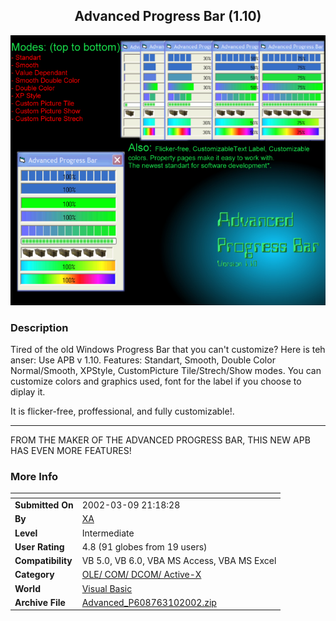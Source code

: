 ﻿<div align="center">

## Advanced Progress Bar \(1\.10\)

<img src="PIC2002310749402827.jpg">
</div>

### Description

Tired of the old Windows Progress Bar that you can't customize? Here is teh anser: Use APB v 1.10. Features: Standart, Smooth, Double Color Normal/Smooth, XPStyle, CustomPicture Tile/Strech/Show modes. You can customize colors and graphics used, font for the label if you choose to diplay it.

It is flicker-free, proffessional, and fully customizable!.

----

FROM THE MAKER OF THE ADVANCED PROGRESS BAR, THIS NEW APB HAS EVEN MORE FEATURES!
 
### More Info
 


<span>             |<span>
---                |---
**Submitted On**   |2002-03-09 21:18:28
**By**             |[XA](https://github.com/Planet-Source-Code/PSCIndex/blob/master/ByAuthor/xa.md)
**Level**          |Intermediate
**User Rating**    |4.8 (91 globes from 19 users)
**Compatibility**  |VB 5\.0, VB 6\.0, VBA MS Access, VBA MS Excel
**Category**       |[OLE/ COM/ DCOM/ Active\-X](https://github.com/Planet-Source-Code/PSCIndex/blob/master/ByCategory/ole-com-dcom-active-x__1-29.md)
**World**          |[Visual Basic](https://github.com/Planet-Source-Code/PSCIndex/blob/master/ByWorld/visual-basic.md)
**Archive File**   |[Advanced\_P608763102002\.zip](https://github.com/Planet-Source-Code/xa-advanced-progress-bar-1-10__1-32527/archive/master.zip)








